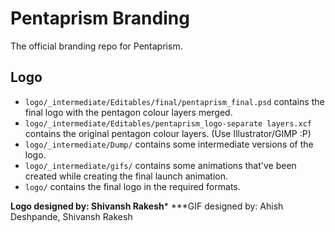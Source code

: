 # Pentaprism Branding
The official branding repo for Pentaprism.

## Logo
* `logo/_intermediate/Editables/final/pentaprism_final.psd` contains the final logo with the pentagon colour layers merged.
* `logo/_intermediate/Editables/pentaprism_logo-separate layers.xcf` contains the original pentagon colour layers. (Use Illustrator/GIMP :P)
* `logo/_intermediate/Dump/` contains some intermediate versions of the logo.
* `logo/_intermediate/gifs/` contains some animations that've been created while creating the final launch animation.
* `logo/` contains the final logo in the required formats.

**Logo designed by: Shivansh Rakesh***
***GIF designed by: Ahish Deshpande, Shivansh Rakesh

